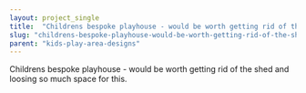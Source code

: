```yaml
---
layout: project_single
title:  "Childrens bespoke playhouse - would be worth getting rid of the shed and loosing so much space for this."
slug: "childrens-bespoke-playhouse-would-be-worth-getting-rid-of-the-shed-and-loosing-so"
parent: "kids-play-area-designs"
---
```

Childrens bespoke playhouse - would be worth getting rid of the shed and loosing so much space for this.